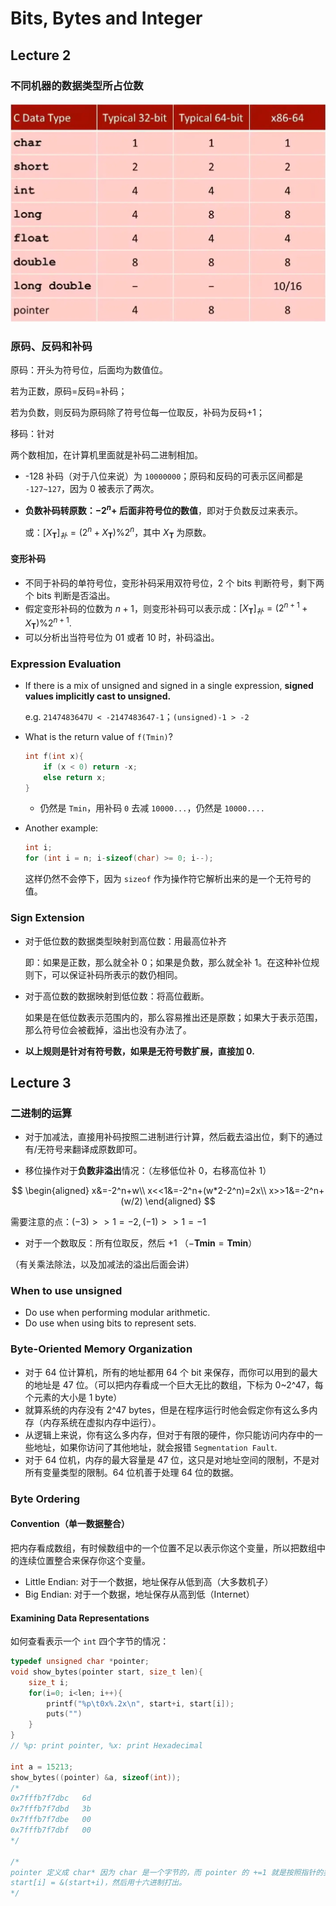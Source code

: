 # Bits, Bytes and Integer

## Lecture 2

### 不同机器的数据类型所占位数

![](https://github.com/Clovers2333/picx-images-hosting/raw/master/Datatype_Size.7zq6kn3v8j.webp)

### 原码、反码和补码

原码：开头为符号位，后面均为数值位。

若为正数，原码=反码=补码；

若为负数，则反码为原码除了符号位每一位取反，补码为反码+1；

移码：针对

两个数相加，在计算机里面就是补码二进制相加。

- -128 补码（对于八位来说）为 `10000000`；原码和反码的可表示区间都是 `-127~127`，因为 0 被表示了两次。

- **负数补码转原数：$-2^n +$ 后面非符号位的数值**，即对于负数反过来表示。

    或：$[X_\textbf{T}]_补=(2^n+X_\textbf{T}) \% 2^n$，其中 $X_\textbf{T}$ 为原数。

#### 变形补码

- 不同于补码的单符号位，变形补码采用双符号位，2 个 bits 判断符号，剩下两个 bits 判断是否溢出。
- 假定变形补码的位数为 $n+1$，则变形补码可以表示成：$[X_\textbf{T}]_补=(2^{n+1}+X_\textbf{T}) \% 2^{n+1}$.
- 可以分析出当符号位为 01 或者 10 时，补码溢出。

### Expression Evaluation

- If there is a mix of unsigned and signed in a single expression, **signed values implicitly cast to unsigned.**

    e.g.  `2147483647U < -2147483647-1`；`(unsigned)-1 > -2`

- What is the return value of `f(Tmin)`?

    ```c
    int f(int x){
        if (x < 0) return -x;
        else return x;
    }
    ```

    - 仍然是 `Tmin`，用补码 `0` 去减 `10000...`，仍然是 `10000....`

- Another example:

    ```c
    int i;
    for (int i = n; i-sizeof(char) >= 0; i--);
    ```

    这样仍然不会停下，因为 `sizeof` 作为操作符它解析出来的是一个无符号的值。

### Sign Extension

- 对于低位数的数据类型映射到高位数：用最高位补齐

    即：如果是正数，那么就全补 0；如果是负数，那么就全补 1。在这种补位规则下，可以保证补码所表示的数仍相同。

- 对于高位数的数据映射到低位数：将高位截断。

    如果是在低位数表示范围内的，那么容易推出还是原数；如果大于表示范围，那么符号位会被截掉，溢出也没有办法了。

- **以上规则是针对有符号数，如果是无符号数扩展，直接加 0.**



## Lecture 3

### 二进制的运算

- 对于加减法，直接用补码按照二进制进行计算，然后截去溢出位，剩下的通过有/无符号来翻译成原数即可。

- 移位操作对于**负数非溢出**情况：（左移低位补 0，右移高位补 1）

$$
\begin{aligned}
x&=-2^n+w\\
x<<1&=-2^n+(w*2-2^n)=2x\\
x>>1&=-2^n+(w/2)
\end{aligned}
$$

   需要注意的点：$(-3)>>1=-2,(-1)>>1=-1$

- 对于一个数取反：所有位取反，然后 +1 （$-\textbf{Tmin} = \textbf{Tmin}$）

（有关乘法除法，以及加减法的溢出后面会讲）

### When to use unsigned

- Do use when performing modular arithmetic.
- Do use when using bits to represent sets.

### Byte-Oriented Memory Organization

- 对于 64 位计算机，所有的地址都用 64 个 bit 来保存，而你可以用到的最大的地址是 47 位。（可以把内存看成一个巨大无比的数组，下标为 0~2^47，每个元素的大小是 1 byte）
- 就算系统的内存没有 2^47 bytes，但是在程序运行时他会假定你有这么多内存（内存系统在虚拟内存中运行）。
- 从逻辑上来说，你有这么多内存，但对于有限的硬件，你只能访问内存中的一些地址，如果你访问了其他地址，就会报错 `Segmentation Fault`.
- 对于 64 位机，内存的最大容量是 47 位，这只是对地址空间的限制，不是对所有变量类型的限制。64 位机善于处理 64 位的数据。

### Byte Ordering

#### Convention（单一数据整合）

把内存看成数组，有时候数组中的一个位置不足以表示你这个变量，所以把数组中的连续位置整合来保存你这个变量。

- Little Endian: 对于一个数据，地址保存从低到高（大多数机子）
- Big Endian: 对于一个数据，地址保存从高到低（Internet）

#### Examining Data Representations

如何查看表示一个 `int` 四个字节的情况：

```c
typedef unsigned char *pointer;
void show_bytes(pointer start, size_t len){
    size_t i;
    for(i=0; i<len; i++){
        printf("%p\t0x%.2x\n", start+i, start[i]);
        puts("")
    }
}
// %p: print pointer, %x: print Hexadecimal

int a = 15213;
show_bytes((pointer) &a, sizeof(int));
/*
0x7fffb7f7dbc   6d
0x7fffb7f7dbd   3b
0x7fffb7f7dbe   00
0x7fffb7f7dbf   00
*/

/*
pointer 定义成 char* 因为 char 是一个字节的，而 pointer 的 +=1 就是按照指针的类型来加字节数；
start[i] = &(start+i)，然后用十六进制打出。
*/
```
